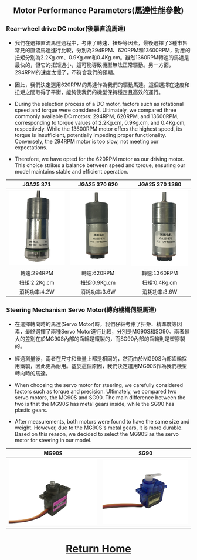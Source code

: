 ## <div align="center">Motor Performance Parameters(馬達性能參數)</div>

### Rear-wheel drive DC motor(後驅直流馬達)
- 我們在選擇直流馬達過程中，考慮了轉速，扭矩等因素，最後選擇了3種市售常見的直流馬達進行比較，分別為294RPM、620RPM和13600RPM，對應的扭矩分別為2.2Kg.cm、0.9Kg.cm和0.4Kg.cm。雖然1360RPM轉速的馬達是最快的，但它的扭矩過小，這可能導致機型無法正常驅動。另一方面，294RPM的速度太慢了，不符合我們的預期。
- 因此，我們決定選用620RPM的馬達作為我們的驅動馬達。這個選擇在速度和扭矩之間取得了平衡，能夠使我們的機型保持穩定且高效的運行。 

- During the selection process of a DC motor, factors such as rotational speed and torque were considered. Ultimately, we compared three commonly available DC motors: 294RPM, 620RPM, and 13600RPM, corresponding to torque values of 2.2Kg.cm, 0.9Kg.cm, and 0.4Kg.cm, respectively. While the 13600RPM motor offers the highest speed, its torque is insufficient, potentially impeding proper functionality. Conversely, the 294RPM motor is too slow, not meeting our expectations.
- Therefore, we have opted for the 620RPM motor as our driving motor. This choice strikes a balance between speed and torque, ensuring our model maintains stable and efficient operation.

<div align="center">

|JGA25 371|JGA25 370 620|JGA25 370 1360|
| :----:|:---:|:----:|
|![image](./294RPM.png)|![image](./620RPM.png)|![image](./1360RPM.png)|
|轉速:294RPM|轉速:620RPM|轉速:1360RPM|
|扭矩:2.2Kg.cm|扭矩:0.9Kg.cm|扭矩:0.4Kg.cm|
|消耗功率:4.2W|消耗功率:3.6W|消耗功率:3.6W|
</div>

### Steering Mechanism Servo Motor(轉向機構伺服馬達)

- 在選擇轉向時的馬達(Servo Motor)時，我們仔細考慮了扭矩、精準度等因素，最終選擇了兩種Servo Motor進行比較，分別是MG90S和SG90。兩者最大的差別在於MG90S內部的齒輪是鐵製的，而SG90內部的齒輪則是塑膠製的。
- 經過測量後，兩者在尺寸和重量上都是相同的，然而由於MG90S內部齒輪採用鐵製，因此更為耐用。基於這個原因，我們決定選用MG90S作為我們機型轉向時的馬達。

- When choosing the servo motor for steering, we carefully considered factors such as torque and precision. Ultimately, we compared two servo motors, the MG90S and SG90. The main difference between the two is that the MG90S has metal gears inside, while the SG90 has plastic gears. 
- After measurements, both motors were found to have the same size and weight. However, due to the MG90S's metal gears, it is more durable. Based on this reason, we decided to select the MG90S as the servo motor for steering in our model.

<div align="center">

|MG90S|SG90|
| :---:|:---:|
|![image](./MG90S.png)|![image](./SG90.png)|
</div>


# <div align="center">[Return Home](../../)</div>  
